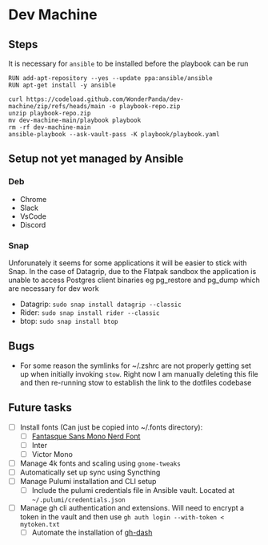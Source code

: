 # Dev Machine

## Steps

It is necessary for `ansible` to be installed before the playbook can be run

```shell
RUN add-apt-repository --yes --update ppa:ansible/ansible
RUN apt-get install -y ansible
```

```shell
curl https://codeload.github.com/WonderPanda/dev-machine/zip/refs/heads/main -o playbook-repo.zip
unzip playbook-repo.zip
mv dev-machine-main/playbook playbook
rm -rf dev-machine-main
ansible-playbook --ask-vault-pass -K playbook/playbook.yaml
```

## Setup not yet managed by Ansible

### Deb

- Chrome
- Slack
- VsCode
- Discord

### Snap

Unforunately it seems for some applications it will be easier to stick with Snap. In the case of Datagrip, due to the Flatpak sandbox the application is unable to access Postgres client binaries eg pg_restore and pg_dump which are necessary for dev work

- Datagrip: `sudo snap install datagrip --classic`
- Rider: `sudo snap install rider --classic`
- btop: `sudo snap install btop`

## Bugs

- For some reason the symlinks for ~/.zshrc are not properly getting set up when initially invoking `stow`. Right now I am manually deleting this file and then re-running stow to establish the link to the dotfiles codebase

## Future tasks

- [ ] Install fonts (Can just be copied into ~/.fonts directory):
  - [ ] [Fantasque Sans Mono Nerd Font](https://github.com/ryanoasis/nerd-fonts/tree/master/patched-fonts/FantasqueSansMono)
  - [ ] Inter
  - [ ] Victor Mono
- [ ] Manage 4k fonts and scaling using `gnome-tweaks`
- [ ] Automatically set up sync using Syncthing
- [ ] Manage Pulumi installation and CLI setup
  - [ ] Include the pulumi credentials file in Ansible vault. Located at `~/.pulumi/credentials.json`
- [ ] Manage gh cli authentication and extensions. Will need to encrypt a token in the vault and then use `gh auth login --with-token < mytoken.txt`
  - [ ] Automate the installation of [gh-dash](https://github.com/dlvhdr/gh-dash)
